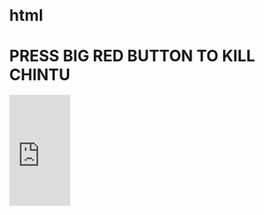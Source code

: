 # html
<!DOCTYPE html>
<html>
  <head>
    <title> Lord Samuel Miller</title>
  </head>
  <body>
    <h1> PRESS BIG RED BUTTON TO KILL CHINTU </h1>
    <iframe width="110" height="200"
            src="https://www.myinstants.com/instant/bruh/embed/"
            frameborder="0" scrolling="no"></iframe>
  </body>
  </html>
